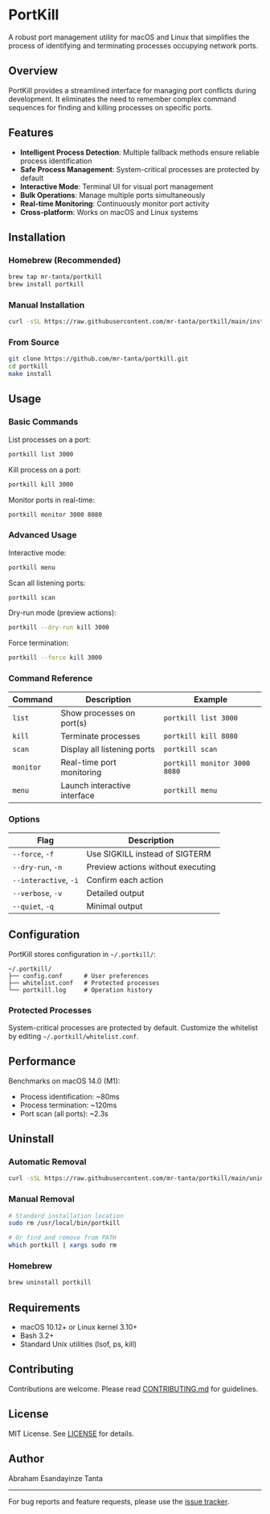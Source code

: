 # PortKill

A robust port management utility for macOS and Linux that simplifies the process of identifying and terminating processes occupying network ports.

## Overview

PortKill provides a streamlined interface for managing port conflicts during development. It eliminates the need to remember complex command sequences for finding and killing processes on specific ports.

## Features

- **Intelligent Process Detection**: Multiple fallback methods ensure reliable process identification
- **Safe Process Management**: System-critical processes are protected by default
- **Interactive Mode**: Terminal UI for visual port management
- **Bulk Operations**: Manage multiple ports simultaneously
- **Real-time Monitoring**: Continuously monitor port activity
- **Cross-platform**: Works on macOS and Linux systems

## Installation

### Homebrew (Recommended)
```bash
brew tap mr-tanta/portkill
brew install portkill
```

### Manual Installation
```bash
curl -sSL https://raw.githubusercontent.com/mr-tanta/portkill/main/install.sh | bash
```

### From Source
```bash
git clone https://github.com/mr-tanta/portkill.git
cd portkill
make install
```

## Usage

### Basic Commands

List processes on a port:
```bash
portkill list 3000
```

Kill process on a port:
```bash
portkill kill 3000
```

Monitor ports in real-time:
```bash
portkill monitor 3000 8080
```

### Advanced Usage

Interactive mode:
```bash
portkill menu
```

Scan all listening ports:
```bash
portkill scan
```

Dry-run mode (preview actions):
```bash
portkill --dry-run kill 3000
```

Force termination:
```bash
portkill --force kill 3000
```

### Command Reference

| Command | Description | Example |
|---------|-------------|---------|
| `list` | Show processes on port(s) | `portkill list 3000` |
| `kill` | Terminate processes | `portkill kill 8080` |
| `scan` | Display all listening ports | `portkill scan` |
| `monitor` | Real-time port monitoring | `portkill monitor 3000 8080` |
| `menu` | Launch interactive interface | `portkill menu` |

### Options

| Flag | Description |
|------|-------------|
| `--force`, `-f` | Use SIGKILL instead of SIGTERM |
| `--dry-run`, `-n` | Preview actions without executing |
| `--interactive`, `-i` | Confirm each action |
| `--verbose`, `-v` | Detailed output |
| `--quiet`, `-q` | Minimal output |

## Configuration

PortKill stores configuration in `~/.portkill/`:

```
~/.portkill/
├── config.conf      # User preferences
├── whitelist.conf   # Protected processes
└── portkill.log     # Operation history
```

### Protected Processes

System-critical processes are protected by default. Customize the whitelist by editing `~/.portkill/whitelist.conf`.

## Performance

Benchmarks on macOS 14.0 (M1):
- Process identification: ~80ms
- Process termination: ~120ms
- Port scan (all ports): ~2.3s

## Uninstall

### Automatic Removal
```bash
curl -sSL https://raw.githubusercontent.com/mr-tanta/portkill/main/uninstall.sh | bash
```

### Manual Removal
```bash
# Standard installation location
sudo rm /usr/local/bin/portkill

# Or find and remove from PATH
which portkill | xargs sudo rm
```

### Homebrew
```bash
brew uninstall portkill
```

## Requirements

- macOS 10.12+ or Linux kernel 3.10+
- Bash 3.2+
- Standard Unix utilities (lsof, ps, kill)

## Contributing

Contributions are welcome. Please read [CONTRIBUTING.md](CONTRIBUTING.md) for guidelines.

## License

MIT License. See [LICENSE](LICENSE) for details.

## Author

Abraham Esandayinze Tanta

---

For bug reports and feature requests, please use the [issue tracker](https://github.com/mr-tanta/portkill/issues).